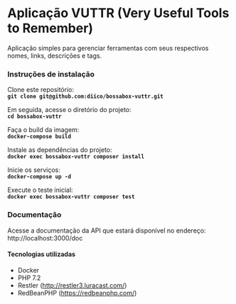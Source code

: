 # Aplicação VUTTR (Very Useful Tools to Remember)

Aplicação simples para gerenciar ferramentas com seus respectivos nomes, links, descrições e tags.

### Instruções de instalação

Clone este repositório:  
**`git clone git@github.com:diico/bossabox-vuttr.git`**

Em seguida, acesse o diretório do projeto:  
**`cd bossabox-vuttr`**  

Faça o build da imagem:  
**`docker-compose build`**  

Instale as dependências do projeto:  
**`docker exec bossabox-vuttr composer install`**  

Inicie os serviços:  
**`docker-compose up -d`**  

Execute o teste inicial:  
**`docker exec bossabox-vuttr composer test`**  

### Documentação  

Acesse a documentação da API que estará disponível no endereço:  
http://localhost:3000/doc  


#### Tecnologias utilizadas  

* Docker  
* PHP 7.2  
* Restler (http://restler3.luracast.com/)  
* RedBeanPHP (https://redbeanphp.com/)  


